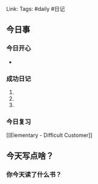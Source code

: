 Link: 
Tags: #daily #日记

## 今日事
### 今日开心
- 

### 成功日记

1. 
2. 
3. 
### 今日复习
[[Elementary - Difficult Customer]]

## 今天写点啥？


### 你今天读了什么书？

<!-- start of weread -->
<!-- end of weread -->